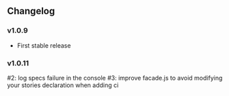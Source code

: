 ## Changelog

### v1.0.9

* First stable release

### v1.0.11

#2: log specs failure in the console
#3: improve facade.js to avoid modifying your stories declaration when adding ci
